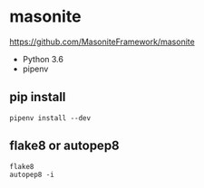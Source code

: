 # masonite

https://github.com/MasoniteFramework/masonite

- Python 3.6
- pipenv

## pip install

```
pipenv install --dev
```

## flake8 or autopep8

```
flake8
autopep8 -i
```
